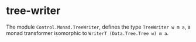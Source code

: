 # tree-writer

The module `Control.Monad.TreeWriter`, defines the type `TreeWriter w m a`, a
monad transformer isomorphic to `WriterT (Data.Tree.Tree w) m a`.
